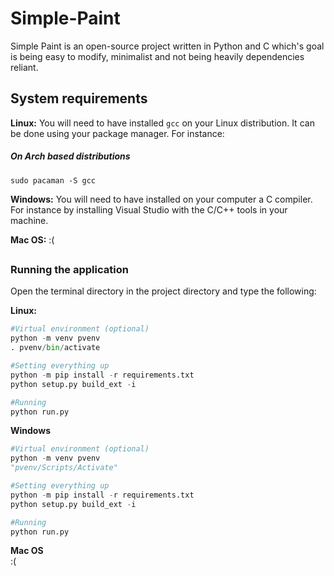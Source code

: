 # Simple-Paint #
Simple Paint is an open-source project written in Python and C which's goal is being easy to modify, minimalist and not being heavily dependencies reliant.<br/>

## System requirements ##
**Linux:** You will need to have installed `gcc` on your Linux distribution. It can be done using your package manager. For instance:
<h5>On Arch based distributions</h5>

```
sudo pacaman -S gcc
```
**Windows:** You will need to have installed on your computer a C compiler. For instance by installing Visual Studio with the C/C++ tools in your machine.

**Mac OS:** :(
##
### Running the application ###
Open the terminal directory in the project directory and type the following:

**Linux:**
```py
#Virtual environment (optional)
python -m venv pvenv
. pvenv/bin/activate

#Setting everything up
python -m pip install -r requirements.txt
python setup.py build_ext -i

#Running
python run.py
```

**Windows**
```py
#Virtual environment (optional)
python -m venv pvenv
"pvenv/Scripts/Activate"

#Setting everything up
python -m pip install -r requirements.txt
python setup.py build_ext -i

#Running
python run.py
```

**Mac OS**<br/>
:(
